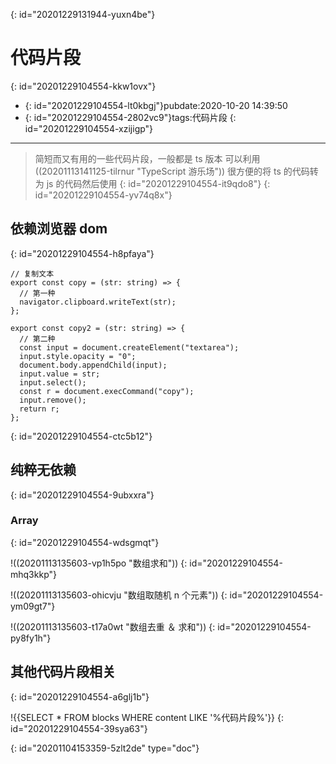 {: id="20201229131944-yuxn4be"}

# 代码片段
{: id="20201229104554-kkw1ovx"}

- {: id="20201229104554-lt0kbgj"}pubdate:2020-10-20 14:39:50
- {: id="20201229104554-2802vc9"}tags:代码片段
{: id="20201229104554-xzijigp"}

---

> 简短而又有用的一些代码片段，一般都是 ts 版本 可以利用((20201113141125-tilrnur "TypeScript 游乐场")) 很方便的将 ts 的代码转为 js 的代码然后使用
> {: id="20201229104554-it9qdo8"}
{: id="20201229104554-yv74q8x"}

## 依赖浏览器 dom
{: id="20201229104554-h8pfaya"}

```typescript{.g-code_snippet file-name=copy.ts}
// 复制文本
export const copy = (str: string) => {
  // 第一种
  navigator.clipboard.writeText(str);
};

export const copy2 = (str: string) => {
  // 第二种
  const input = document.createElement("textarea");
  input.style.opacity = "0";
  document.body.appendChild(input);
  input.value = str;
  input.select();
  const r = document.execCommand("copy");
  input.remove();
  return r;
};
```
{: id="20201229104554-ctc5b12"}

## 纯粹无依赖
{: id="20201229104554-9ubxxra"}

### Array
{: id="20201229104554-wdsgmqt"}

!((20201113135603-vp1h5po "数组求和"))
{: id="20201229104554-mhq3kkp"}

!((20201113135603-ohicvju "数组取随机 n 个元素"))
{: id="20201229104554-ym09gt7"}

!((20201113135603-t17a0wt "数组去重 ＆ 求和"))
{: id="20201229104554-py8fy1h"}

## 其他代码片段相关
{: id="20201229104554-a6glj1b"}

!{{SELECT * FROM blocks WHERE content LIKE '%代码片段%'}}
{: id="20201229104554-39sya63"}


{: id="20201104153359-5zlt2de" type="doc"}
